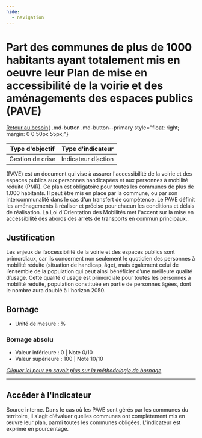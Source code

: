 ```yaml
---
hide:
  - navigation
---
```


# Part des communes de plus de 1000 habitants ayant totalement mis en oeuvre leur Plan de mise en accessibilité de la voirie et des aménagements des espaces publics (PAVE) 

[Retour au besoin](https://konsilion.github.io/diag360/pages/besoins/be2){ .md-button .md-button--primary style="float: right; margin: 0 0 50px 55px;"}

|Type d'objectif|Type d'indicateur|
|--|--|
|Gestion de crise|Indicateur d’action|

(PAVE)  est  un  document  qui  vise  à  assurer  l'accessibilité  de  la  voirie  et  des  espaces publics  aux  personnes  handicapées  et  aux  personnes  à  mobilité  réduite  (PMR).  Ce plan est obligatoire pour toutes les communes de plus de  1.000 habitants. Il peut être mis en place par la commune, ou par son intercommunalité dans le cas d'un transfert de  compétence.  Le  PAVE  définit les aménagements à réaliser et précise pour chacun les  conditions et délais de réalisation. La Loi d'Orientation des Mobilités met l'accent sur  la  mise  en  accessibilité  des  abords  des  arrêts  de  transports  en  commun principaux..  


## Justification

Les enjeux de l’accessibilité de la voirie et des espaces publics sont primordiaux, car ils concernent non seulement le quotidien des personnes à mobilité réduite (situation de handicap,  âge),  mais  également  celui  de  l’ensemble  de  la  population  qui  peut  ainsi bénéficier d’une meilleure qualité d’usage. Cette qualité d'usage est primordiale pour toutes les personnes à mobilité réduite, population constituée en partie de personnes âgées, dont le nombre aura doublé à l'horizon 2050.

## Bornage

* Unité de mesure : %

### Bornage absolu

* Valeur inférieure : 0 | Note 0/10
* Valeur supérieure : 100 | Note 10/10
  
*[Cliquer ici pour en savoir plus sur la méthodologie de bornage](https://konsilion.github.io/diag360/pages/indicateurs/methode_bornage)*

---

## Accéder à l'indicateur

Source interne.
Dans  le  cas  où  les PAVE sont gérés par les communes du territoire, il s'agit d'évaluer quelles  communes  ont  complètement  mis  en  œuvre  leur  plan,  parmi  toutes  les communes obligées. L'indicateur est exprimé en pourcentage.  
